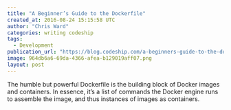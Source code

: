 ```yaml
---
title: "A Beginner’s Guide to the Dockerfile"
created_at: 2016-08-24 15:15:58 UTC
author: "Chris Ward"
categories: writing codeship
tags:
  - Development
publication_url: "https://blog.codeship.com/a-beginners-guide-to-the-dockerfile/"
image: 964db6a6-69da-4366-afea-b129019aff07.png
layout: post
---
```

The humble but powerful Dockerfile is the building block of Docker images and containers. In essence, it’s a list of commands the Docker engine runs to assemble the image, and thus instances of images as containers.

